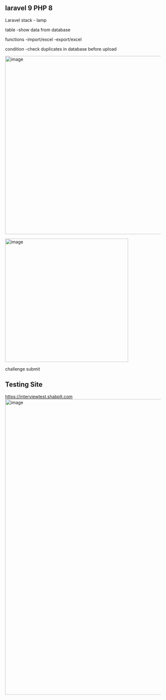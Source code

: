 ## laravel 9 PHP 8 
Laravel
stack - lamp

table
-show data from database

functions
-import/excel
-export/excel

condition
-check duplicates in database before upload


[<img width="575" alt="image" src="https://github.com/Leragas/ivtest/assets/70728167/083d48d3-e285-4937-9dea-22c1ac076411">](https://github.com/Leragas/ivtest/blob/main/Screenshot%202023-06-09%20175827.png)



<img width="398" alt="image" src="https://github.com/Leragas/ivtest/assets/70728167/c2525649-e748-49a2-b896-38947423f9a9">

challenge submit
## Testing Site

https://interviewtest.shabplt.com
<img width="953" alt="image" src="https://github.com/Leragas/ivtest/assets/70728167/0adfb463-ff18-4466-9e3c-89daba3b2b4d">

